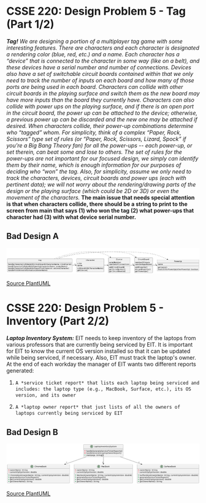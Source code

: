 # CSSE 220: Design Problem 5 - Tag (Part 1/2)
***Tag!***
*We are designing a portion of a multiplayer tag game with some interesting features. There are characters and each character is designated a rendering color (blue, red, etc.) and a name. Each character has a “device” that is connected to the character in some way (like on a belt), and these devices have a serial number and number of connections. Devices also have a set of switchable circuit boards contained within that we only need to track the number of inputs on each board and how many of those ports are being used in each board. Characters can collide with other circuit boards in the playing surface and switch them as the new board may have more inputs than the board they currently have. Characters can also collide with power ups on the playing surface, and if there is an open port in the circuit board, the power up can be attached to the device; otherwise, a previous power up can be discarded and the new one may be attached if desired. When characters collide, their power-up combinations determine who “tagged” whom. For simplicity, think of a complex “Paper, Rock, Scissors” type set of rules (or “Paper, Rock, Scissors, Lizard, Spock” if you’re a Big Bang Theory fan) for all the power-ups -- each power-up, or set therein, can beat some and lose to others. The set of rules for the power-ups are not important for our focused design, we simply can identify them by their name, which is enough information for our purposes of deciding who “won” the tag. Also, for simplicity, assume we only need to track the characters, devices, circuit boards and power ups (each with pertinent data); we will not worry about the rendering/drawing parts of the design or the playing surface (which could be 2D or 3D) or even the movement of the characters.*  __**The main issue that needs special attention is that when characters collide, there should be a string to print to the screen from main that says (1) who won the tag (2) what power-ups that character had (3) with what device serial number.**__

## Bad Design A
<img src="DP5_A.png" alt="Bad Design A" width="800"/>

[Source PlantUML](http://www.plantuml.com/plantuml/uml/RL3Bhjem4DtxAwox2XNm0LrKgEc63I01OZtOGsBLZsZi5274lpU9RJ1NR1Zcp7d4P-K3KEYDPlwliXqG6Ex3JUFmIqfC5w71Utw0vivQi59ZtGA124Yrqrf9z2SLsbgHw5NuxO1a9J9Z0mRdNCJR7ac1daMNZoOxTqKwTj_rdRl6lqcBdyKQRaZLHP4FJyASUnJEoYUGBNQaR3WfQv7MzkB8G53ELjSHILcFzFIdbj-PSDeHis2GYIAxIfmiRJ3ymNzAOFMoYS3WuQSUDhqv8p4xZUsbTjQY6B_1Cv3ohSx9Rr-e8b9oV15KuaDSJbZRhWy-hN4vUfHZMkvzngJo0YW3CISjPKI2HdSmE9B6EH3E2C5lGukKBLonp7xoitCQmR87Eq335x_uru-lLyFirVM2LDE6WH1xOt5aHVb6LYwPa1AdbELajSnMxrWfVhzaYnLQsHlz7m00)

# CSSE 220: Design Problem 5 - Inventory (Part 2/2)

***Laptop Inventory System:***
EIT needs to keep inventory of the laptops from various professors that are currently being serviced by EIT. It is important for EIT to know the current OS version installed so that it can be updated while being serviced, if necessary. Also, EIT must track the laptop's owner. At the end of each workday the manager of EIT wants two different reports generated: 

1.     A *service ticket report* that lists each laptop being serviced and includes: the laptop type (e.g., MacBook, Surface, etc.), its OS version, and its owner
2.     A *laptop owner report* that just lists of all the owners of laptops currently being serviced by EIT

## Bad Design B
<img src="DP5_B.png" alt="Bad Design B" width="800"/>

[Source PlantUML](http://www.plantuml.com/plantuml/uml/pPF1IiD048Rl-nH3JucQ5-X1YZs8e0QCU14FwsPCGxCpONRIKgJlRkkoL6ZLGY-z9lz-Cz-_x2Ie5HryPrndGu1xsoltTxH0KfPLjGgA7ZuD01GpItM7jqWeLh52MRGEdritHtt2daL3bXy8HcIv99GOYwbBRrlAh3HX39LAIythMmvWrWRCuIsAcfTKN8ykHZ2T2NkyOPx_dtsmxhXWDSY7TP4A1c8ZFqP1h05ug_9eFQR5usStY21fsM_8BoYXPHf3pSDxXmQ-ZNUeR8znzTVvM5ZpU_DPIkXqdvBbYPD2PPg--PKSriau5NQoRkISj-lkpa_tJQnpTPuWrTkN_WK0)
